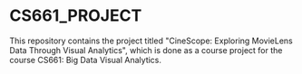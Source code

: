 # CS661_PROJECT
This repository contains the project titled "CineScope: Exploring MovieLens Data Through Visual Analytics", which is done as a course project for the course CS661: Big Data Visual Analytics.
